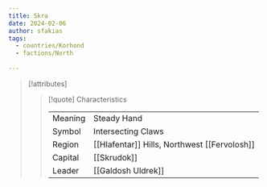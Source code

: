 ```yaml
---
title: Skra
date: 2024-02-06
author: sfakias
tags:
  - countries/Korhond
  - factions/North
 
---
```

> [!attributes]
> 
> > [!quote] Characteristics
> >
> > | | |
> > | --- | --- |
> > | Meaning |  Steady Hand |
> > | Symbol |  Intersecting Claws |
> > | Region |  [[Hlafentar]] Hills, Northwest [[Fervolosh]] |
> > | Capital |  [[Skrudok]] |
> > | Leader |  [[Galdosh Uldrek]] |